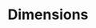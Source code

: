 ---
layout: default
bigquery: https://console.cloud.google.com/bigquery?p=covid-19-dimensions-ai&page=table&d=data&t=publications
contributors: Digital Science, https://www.digital-science.com/
cost: Free for personal, non-commercial use.
description: Dimensions contains more than 100 million publications, ranging from
  articles published in scholarly journals, books and book chapters, to preprints
  and conference proceedings. All publications are contextualized with linked data
  sets, funding, publications, patents, clinical trials, and policy documents. You
  can also view associated categories, funders, institutions, and researcher profiles.
documentation: https://docs.dimensions.ai/bigquery/index.html
last_edit: 04/06/2022, 06:36:12
location: https://www.dimensions.ai/products/free/
maintained_by: Digital Science, https://www.digital-science.com/
schema_fields:
- repository_name
- labels
- expiration_year
- category_hrcs_rac
- associated_publication_id
- book_title
- mesh_headings
- pmcid
- brief_title
- investigators
- organisation_details
- funder_orgs
- funder_org_acronyms
- funding_cad
- date_modified
- original_assignee
- end_year
- filing_status
- cited_by_ids
- assignee_countries
- publication_ids
- doi
- description
- pages
- name
- source_id
- publication_date
- repository_id
- funding_details
- funder_org_state_codes
- date_print
- editors
- category_sdg
- title
- year
- date_imported_gbq
- granted_year
- publisher
- assignee_orgs
- priority_year
- language
- funder_org_cities
- current_assignee
- journal_lists
- conditions
- inventor_names
- end_date
- date_inserted
- researcher_ids
- filing_year
- family_id
- registry
- acronyms
- abstract
- start_year
- funding_usd
- associated_publication_arxiv_id
- supporting_grant_ids
- kind
- family_count
- associated_publication_pmid
- category_icrp_ct
- category_icrp_cso
- current_assignee_orgs
- associated_grant_ids
- research_org_city_names
- categories
- priority_date
- publication_year
- research_org_countries
- jurisdiction
- legal_status
- date_online
- open_access_categories
- linkout
- subtitles
- ipcr
- date
- reference_ids
- research_orgs
- active_years
- current_assignee_countries
- category_uoa
- aliases
- wikipedia_url
- links
- volume
- funder_org
- concepts
- address
- family_members_ids
- issue
- book_series_title
- authors
- funding_gbp
- conference
- acknowledgements
- research_org_country_names
- phase
- citations_count
- acronym
- funding_chf
- associated_publication_doi
- foa_number
- resulting_publication_doi
- category_rcdc
- parent_id
- original_title
- legal_events
- category_hra
- granted_date
- filing_date
- repository_url
- patent_ids
- funding_eur
- research_org_state_codes
- pmid
- arxiv_id
- category_bra
- status
- journal
- citation_string
- license
- funding_aud
- mesh_terms
- clinical_trial_ids
- gender
- established
- original_abstract
- research_org_state_names
- funder_countries
- types
- funding_jpy
- funding_amount
- relationships
- open_access_categories_v2
- citations
- funding_nzd
- funder_org_countries
- type
- date_normal
- email_address
- original_assignee_orgs
- original_assignee_countries
- metrics
- isbn
- funding_cny
- embargo_date
- grant_number
- funding_currency
- interventions
- proceedings_title
- start_date
- external_ids
- altmetrics
- created_date
- eisbn
- expiration_date
- id
- resulting_publication_ids
- cpc
- research_org_cities
- application_number
- category_hrcs_hc
- category_for
shortname: dimensions
tags:
- scholarly literature
- patents
- funding
- clinical trials
- academic profiles
terms_of_use: 'Use of both the Dimensions COVID-19 dataset and full Dimensions dataset
  are subject to the Dimensions Terms of use: https://www.dimensions.ai/policies-terms-legal '
title: Dimensions
uuid: dcff88bd-fe6b-4fdb-8159-809bf9d7bc1c
---